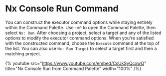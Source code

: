 # Nx Console Run Command

You can construct the executor command options while staying entirely within the Command Palette. Use `⇧⌘P` to open the Command Palette, then select `Nx: Run`. After choosing a project, select a target and any of the listed options to modify the executor command options. When you're satisfied with the constructed command, choose the `Execute` command at the top of the list.
You can also use `Nx: Run Target` to select a target first and then a matching project.

{% youtube
src="https://www.youtube.com/embed/CsUkSyQcxwQ"
title="Nx Console Run from Command Palette"
width="100%" /%}
